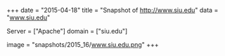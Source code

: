 
+++
date = "2015-04-18"
title = "Snapshot of http://www.siu.edu"
data = "www.siu.edu"

Server = ["Apache"]
domain = ["siu.edu"]

  image = "snapshots/2015_16/www.siu.edu.png"
+++
#
